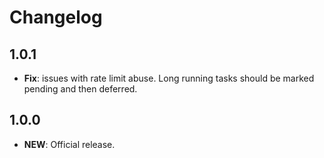 # Changelog

## 1.0.1

- **Fix**: issues with rate limit abuse. Long running tasks should be marked pending and then deferred.

## 1.0.0

- **NEW**: Official release.
